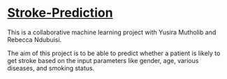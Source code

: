 # [Stroke-Prediction](http://localhost:8888/notebooks/Desktop/WTF/Project/Stroke%20Prediction%20Project.ipynb)

This is a collaborative machine learning project with Yusira Mutholib and Rebecca Ndubuisi.

The aim of this project is to be able to predict whether a patient is likely to get stroke based on the input parameters like gender, age, various diseases, and smoking status. 
